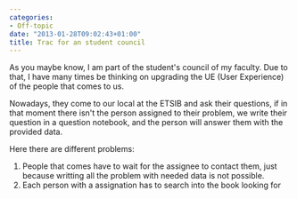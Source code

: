 ```yaml
---
categories:
- Off-topic
date: "2013-01-28T09:02:43+01:00"
title: Trac for an student council
---
```

As you maybe know, I am part of the student's council of my faculty. Due to that, I have many times be thinking on upgrading the UE (User Experience) of the people that comes to us.

Nowadays, they come to our local at the ETSIB and ask their questions, if in that moment there isn't the person assigned to their problem, we write their question in a question notebook, and the person will answer them with the provided data.

Here there are different problems:

1. People that comes have to wait for the assignee to contact them, just because writting all the problem with needed data is not possible.
2. Each person with a assignation has to search into the book looking for

